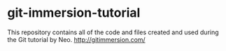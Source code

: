 # git-immersion-tutorial
This repository contains all of the code and files created and used during the Git tutorial by Neo. 
http://gitimmersion.com/
